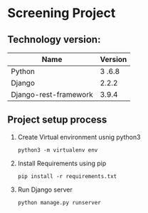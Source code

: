 # Screening Project

## Technology version:
| Name                        	| Version 	    |
|-----------------------------	|-------------- |
| Python                      	| 3 .6.8      	|
| Django                      	| 2.2.2       	|
| Django-rest-framework 	    | 3.9.4       	|

## Project setup process

1. Create Virtual environment usnig python3
    ```
    python3 -m virtualenv env
    ```

2. Install Requirements using pip
    ```
    pip install -r requirements.txt
    ```

3. Run Django server
    ```
    python manage.py runserver
    ```
 